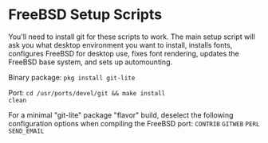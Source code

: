 # FreeBSD Setup Scripts
You'll need to install git for these scripts to work. The main setup script will ask you what desktop environment you want to install, installs fonts, configures FreeBSD for desktop use, fixes font rendering, updates the FreeBSD base system, and sets up automounting.

Binary package: <code>pkg install git-lite</code>

Port:
<code>cd /usr/ports/devel/git && make install clean</code>

For a minimal "git-lite" package "flavor" build, deselect the following configuration options when compiling the FreeBSD port:
<code>CONTRIB</code>
<code>GITWEB</code>
<code>PERL</code>
<code>SEND_EMAIL</code>